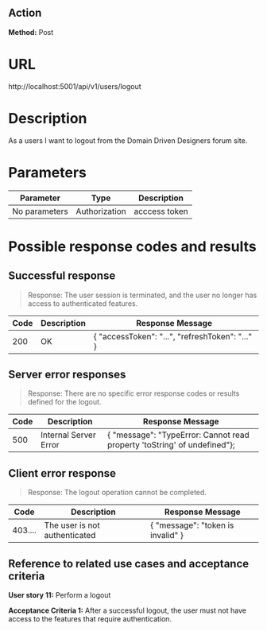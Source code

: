 ## Action

**Method:** Post 

# URL

http://localhost:5001/api/v1/users/logout

# Description

As a users I want to logout from the Domain Driven Designers forum site.

# Parameters

| Parameter   | Type   | Description          |
|-------------|--------|----------------------|
|  No parameters| Authorization | acccess token|



# Possible response codes and results


## Successful response

>Response: The user session is terminated, and the user no longer has access to authenticated features. 

| Code | Description           | Response Message                |
|------|-----------------------|---------------------------------|
| 200  | OK                    |  { "accessToken": "...", "refreshToken": "..." }    | 


## Server error responses

>Response: There are no specific error response codes or results defined for the logout.

|Code  | Description    | Response Message         |
|-------------|--------|----------------------|
| 500      | Internal Server Error | { "message": "TypeError: Cannot read property 'toString' of undefined"};  |

## Client error response

>Response: The logout operation cannot be completed.

|Code  | Description    | Response Message         |
|-------------|--------|----------------------|
| 403....| The user is not authenticated | { "message": "token is invalid" }   |




## Reference to related use cases and acceptance criteria

**User story 11:** Perform a logout

**Acceptance Criteria 1:** After a successful logout, the user must not have access to the features that require authentication.

